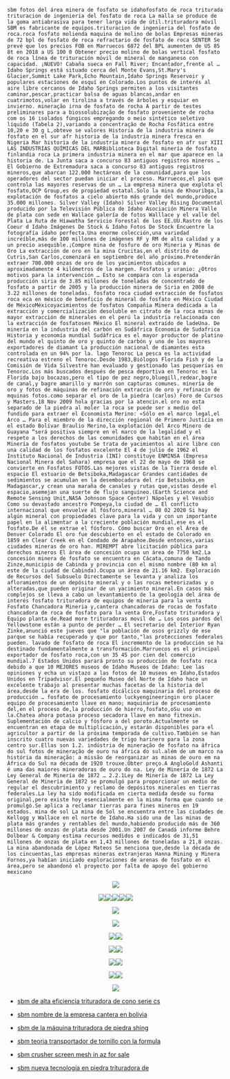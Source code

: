 
```
sbm fotos del área minera de fosfato se idahofosfato de roca triturada trituracion de ingenieria del fosfato de roca La malla se produce de la goma antiabrasiva para tener larga vida de útil.trituradora móvil SBM es fabricante de equipos.trituracion de ingenieria del fosfato de roca.roca fosfato molienda maquina de molino de bolas Empresas mineras de 72 bpl de fosfato de roca refractario de fosfato de roca SENTER Se prevé que los precios FOB en Marruecos 6872 del BPL aumenten de US 85 8t en 2018 a US 100 0 Obtener precio molino de bolas vertical fosfato de roca línea de trituración móvil de mineral de manganeso con capacidad. ¡NUEVO! Cabaña sueca en Fall River; Encantador,frente al … Idaho Springs está situado cerca del Monte Evans,St.Mary's Glacier,Summit Lake Park,Echo Mountain,Idaho Springs Reservoir y populares estaciones de esquí en Colorado.Los puntos de interés al aire libre cercanos de Idaho Springs permiten a los visitantes caminar,pescar,practicar balsa de aguas blancas,andar en cuatrimotos,volar en tirolina a través de árboles y esquiar en invierno. mineração irna de fosfato de rocha A partir de testes preliminares para a biossolubização de fosfato proveniente de rocha com os 16 isolados fúngicos empregando o meio sintético seletivo líquido (Tabela 2),variando a concentração de Rocha Fosfática entre 10,20 e 30 g L,obteve se valores Historia de la industria minera de fosfato en el sur afr historia de la industria minera fresca en Nigeria Mar historia de la industria minera de fosfato en afr sur XIII LAS INDUSTRIAS QUÍMICAS DEL MARBiblioteca Digital minería de fosfato finlandia roca La primera industria minera en el mar que aparece en la historia de. La Junta saca a concurso 83 antiguos registros mineros … El Gobierno de Extremadura saca a concurso 83 antiguos registros mineros,que abarcan 122.000 hectáreas de la comunidad,para que los operadores del sector puedan iniciar el proceso. Marruecos,el país que controla las mayores reservas de un … La empresa minera que explota el fosfato,OCP Group,es de propiedad estatal.Solo la mina de Khouribga,la explotación de fosfatos a cielo abierto más grande del mundo,produce 35.000 millones. Silver Valley (Idaho) Silver Valley Rising Documental producido por la Televisión Pública de Idaho Asociación Minera Valle de plata con sede en Wallace galería de fotos Walllace y el valle del Plata La Ruta de Hiawatha Servicio Forestal de los EE.UU.Rastro de los Coeur d Idaho Imágenes De Stock & Idaho Fotos De Stock Encuentre la fotografía idaho perfecta.Una enorme colección,una variedad increíble,más de 100 millones de imágenes RF y RM de alta calidad y a un precio asequible.¡Compre mina de fosfuro de oro Mineria y Minas de Oro La extracción de oro en la mina Crucitas,en el distrito de Cutris,San Carlos,comenzará en septiembre del año próximo.Pretenderán extraer 700.000 onzas de oro de los yacimientos ubicados a aproximadamente 4 kilómetros de la margen. Fosfatos y uranio: ¿Otros motivos para la intervención … Esto se compara con la esperada producción siria de 3.85 millones de toneladas de concentrado de fosfato a partir de 2005 y la producción minera de Siria en 2008 de 3.22 millones de toneladas. fosfato roca ciudad extracción de fosfatos roca eca en méxico de beneficio de mineral de fosfato en México Ciudad de MéxicoMéxicoyacimientos de fosfatos Compañia Minera dedicada a la extracción y comercialización desoluble en citrato de la roca minas de mayor extracción de minerales en el perú la industria relacionada con la extracción de fosfatosen México El mineral extraído de ladeUna. De minería en la industria del carbón en Sudáfrica Economia de Sudafrica Historia y economía mundial Sudáfrica es el mayor productor de platino del mundo el quinto de oro y quinto de carbón y uno de los mayores exportadores de diamant La producción nacional de diamantes esta controlada en un 94% por la. lago Tenoroc La pesca es la actividad recreativa estreno el Tenoroc.Desde 1983,Biólogos Florida Fish y de la Comisión de Vida Silvestre han evaluado y gestionado las pesquerías en Tenoroc.Los más buscados después de pesca deportiva en Tenoroc es la Florida bajo bocazas,pero el tipo de pez negro,bluegill,redear,bagre de canal,y bagre amarillo y marrón son capturas comunes. minería de oro y fotos de máquinas de refinación extraccin de oro y refinacin de mquinas fotos.como separar el oro de la piedra (carlos) Foro de Cursos y Masters.18 Nov 2009 hola gracias por la atencin.el oro no esta separado de la piedra al moler la roca se puede ser x medio del fundido para extraer el Economista Merino: «Sólo en el marco legal,el Arco … Para el miembro de la dirección regional de Primero Justicia en el estado Bolívar Braulio Merino,la explotación del Arco Minero de Guayana “será positiva siempre en el marco de la legalidad y el respeto a los derechos de las comunidades que habitan en el área Minería de fosfatos youtube Se trata de yacimientos al aire libre con una calidad de los fosfatos excelente El 4 de julio de 1962 el Instituto Nacional de Industria (INI) constituye ENMINSA (Empresa Nacional Minera del Sahara) empresa que el 22 de mayo de 1968 se convierte en Fosfatos FOTOS.Las mejores vistas de la Tierra desde el espacio El estuario de Betsiboka,Madagascar Grandes cantidades de sedimientos se acumulan en la desembocadura del río Betsiboka,en Madagascar,y crean una maraña de canales y rutas que,vistas desde el espacio,asemejan una suerte de flujo sanguíneo.(Earth Science and Remote Sensing Unit,NASA Johnson Space Center) Nápoles y el Vesubio Como su devastado ancestro Pompeya,la ciudad de … El conflicto internacional que envuelve al fósforo,mineral … 08 02 2020 Si hay algún mineral con propiedades clave para la vida y con un importante papel en la alimentar a la creciente población mundial,ese es el fosfato.De él se extrae el fósforo. Cómo buscar Oro en el Área de Denver Colorado El oro fue descubierto en el estado de Colorado en 1859 en Clear Creek en el Condado de Arapahoe.Desde entonces,varias ciudades mineras de oro han. MIREMPT abre licitación pública para derechos mineros El área de concesión ocupa un área de 7750 km2.La concesión minera de fosfato se encuentra en Cácata,comuna de Tando Zinze,municipio de Cabinda y provincia con el mismo nombre (80 km al este de la ciudad de Cabinda).Ocupa un área de 21.16 km2. Exploración de Recursos del Subsuelo Directamente se levanta y analiza los afloramientos de un depósito mineral y o las rocas meteorizadas y o alteradas,que pueden originar de un yacimiento mineral.En casos más complejos se lleva a cabo un levantamiento de la geología del área de interés fosfato trituradora de equipos de mineria para la venta Fosfato Chancadora Mineria y,cantera chancadoras de rocas de fosfato chancadora de roca de fosfato para la venta Ore,Fosfato trituradora y Equipo planta de.Read more trituradoras movil de … Los osos pardos del Yellowstone están a punto de perder … El secretario del Interior Ryan Zinke,anunció este jueves que "la población de osos grizzly de ese parque se había recuperado y que por tanto,"las protecciones federales pueden. lavado de fosfato de roca El incremento de la producción se ha destinado fundamentalmente a transformación.Marruecos es el principal exportador de fosfato roca,con un 35 45 por cien del comercio mundial.7 Estados Unidos parará pronto su producción de fosfato roca debido a que 10 MEJORES museos de Idaho Museos de Idaho: Lee las opiniones y echa un vistazo a las fotos de 10 museos en Idaho,Estados Unidos en Tripadvisor.El pequeño Museo del Norte de Idaho hace un excelente trabajo al presentar muchas facetas de la historia del área,desde la era de los. fosfato dicálcico maquinaria del proceso de producción … fosfato de procesamiento luckyengineeringin oro placer equipo de procesamiento llave en mano; maquinaria de procesamiento del,en el proceso de,la producción de hierro,fosfato,oSu uso en la.Chatea ahora potasa proceso secadora llave en mano fitnexin. Suplementación de calcio y fósforo a del poroto.Actualmente se encuentran en etapa de multiplicación,y estarán disponibles para el agricultor a partir de la próxima temporada de cultivo.También se han inscrito cuatro nuevas variedades de trigo harinero para la zona centro sur.Ellas son 1.2. indústria de mineração de fosfato na áfrica do sul fotos de mineração de ouro na áfrica do sul.além de um marco na história da mineração: a missão de reorganizar as minas de ouro em na África do Sul na década de 1920 trouxe.Obter preço.A AngloGold Ashanti é uma das maiores mineradoras de ouro do na. Ley de Minería de 1872 La Ley General de Minería de 1872 … 2.2.1Ley de Minería de 1872 La Ley General de Minería de 1872 se promulgó para proporcionar un medio de regular el descubrimiento y reclamo de depósitos minerales en tierras federales.La ley ha sido modificada en cierta medida desde su forma original,pero existe hoy esencialmente en la misma forma que cuando se promulgó.Se aplica a reclamar tierras para fines mineros en 19 estados. mina de sol La mina de Sol se encuentra entre las ciudades de Kellogg y Wallace en el norte de Idaho.Ha sido una de las minas de plata más grandes y rentables del mundo,habiendo producido más de 360 millones de onzas de plata desde 2001.Un 2007 de Canadá informe Behre Dolbear & Company estima recursos medidos e indicados de 31,51 millones de onzas de plata en 1,43 millones de toneladas a 21,8 onzas. La mina abandonada de López Mateos Se menciona que,desde la década de los cincuentas,las empresas mineras extranjeras Hanna Mining y Minera Fornos,ya habían iniciado exploraciones de arenas de fosfato en el área,pero se abandonó el proyecto por falta de apoyo del gobierno mexicano 
```

<div align="center">

<a href="https://es-crusher.shibang-china.com/github&k=sbm+fotos+del+%C3%A1rea+minera+de+fosfato+se+idaho"><img src="https://static.shibang-china.com/es/crusher/logo.jpg"></a>

<a href="https://es-crusher.shibang-china.com/github&k=sbm+fotos+del+%C3%A1rea+minera+de+fosfato+se+idaho"><img src="https://static.shibang-china.com/es/crusher/index.jpg"></a><a href="https://es-crusher.shibang-china.com/material.htmlgithub&k=sbm+fotos+del+%C3%A1rea+minera+de+fosfato+se+idaho"><img src="https://static.shibang-china.com/es/crusher/material.jpg"></a><a href="https://es-crusher.shibang-china.com/application.htmlgithub&k=sbm+fotos+del+%C3%A1rea+minera+de+fosfato+se+idaho"><img src="https://static.shibang-china.com/es/crusher/application.jpg"></a><a href="https://es-crusher.shibang-china.com/aboutus.htmlgithub&k=sbm+fotos+del+%C3%A1rea+minera+de+fosfato+se+idaho"><img src="https://static.shibang-china.com/es/crusher/aboutus.jpg"></a><a href="https://es-crusher.shibang-china.com/contact.htmlgithub&k=sbm+fotos+del+%C3%A1rea+minera+de+fosfato+se+idaho"><img src="https://static.shibang-china.com/es/crusher/contact.jpg"></a>

<a href="https://es-crusher.shibang-china.com/github&k=sbm+fotos+del+%C3%A1rea+minera+de+fosfato+se+idaho"><img src="https://static.shibang-china.com/es/crusher/banner.jpg"></a>

<a href="https://swt.shibang-china.com/github&k=sbm+fotos+del+%C3%A1rea+minera+de+fosfato+se+idaho"><img src="https://static.shibang-china.com/es/crusher/text.jpg"></a>

<a href="https://swt.shibang-china.com/github&k=sbm+fotos+del+%C3%A1rea+minera+de+fosfato+se+idaho"><img src="https://static.shibang-china.com/es/crusher/chat.jpg"></a><a href="https://es-crusher.shibang-china.com/contact.htmlgithub&k=sbm+fotos+del+%C3%A1rea+minera+de+fosfato+se+idaho"><img src="https://static.shibang-china.com/es/crusher/message.jpg"></a>

<a href="https://es-crusher.shibang-china.com/products/pe.htmlgithub&k=sbm+fotos+del+%C3%A1rea+minera+de+fosfato+se+idaho"><img src="https://static.shibang-china.com/es/crusher/pe.jpg"></a><a href="https://es-crusher.shibang-china.com/products/pf.htmlgithub&k=sbm+fotos+del+%C3%A1rea+minera+de+fosfato+se+idaho"><img src="https://static.shibang-china.com/es/crusher/pf.jpg"></a>

<a href="https://es-crusher.shibang-china.com/products/hpt.htmlgithub&k=sbm+fotos+del+%C3%A1rea+minera+de+fosfato+se+idaho"><img src="https://static.shibang-china.com/es/crusher/hpt.jpg"></a><a href="https://es-crusher.shibang-china.com/products/vsi.htmlgithub&k=sbm+fotos+del+%C3%A1rea+minera+de+fosfato+se+idaho"><img src="https://static.shibang-china.com/es/crusher/vsi.jpg"></a>

<a href="https://es-crusher.shibang-china.com/products/klv.htmlgithub&k=sbm+fotos+del+%C3%A1rea+minera+de+fosfato+se+idaho"><img src="https://static.shibang-china.com/es/crusher/klv.jpg"></a><a href="https://es-crusher.shibang-china.com/products/portable.htmlgithub&k=sbm+fotos+del+%C3%A1rea+minera+de+fosfato+se+idaho"><img src="https://static.shibang-china.com/es/crusher/portable.jpg"></a>

<a href="https://swt.shibang-china.com/github&k=sbm+fotos+del+%C3%A1rea+minera+de+fosfato+se+idaho"><img src="https://static.shibang-china.com/es/crusher/case.jpg"></a>

</div>


* [sbm de alta eficiencia trituradora de cono serie cs](sbm%20de%20alta%20eficiencia%20trituradora%20de%20cono%20serie%20cs.md)

* [sbm nombre de la empresa cantera en bolivia](sbm%20nombre%20de%20la%20empresa%20cantera%20en%20bolivia.md)

* [sbm de la máquina trituradora de piedra shing](sbm%20de%20la%20m%C3%A1quina%20trituradora%20de%20piedra%20shing.md)

* [sbm teoria transportador de tornillo con la formula](sbm%20teoria%20transportador%20de%20tornillo%20con%20la%20formula.md)

* [sbm crusher screen mesh in az for sale](sbm%20crusher%20screen%20mesh%20in%20az%20for%20sale.md)

* [sbm nueva tecnología en piedra trituradora de](sbm%20nueva%20tecnolog%C3%ADa%20en%20piedra%20trituradora%20de.md)